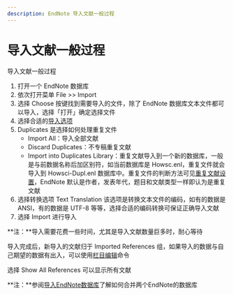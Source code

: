 ```yaml
---
description: EndNote 导入文献一般过程
---
```


# 导入文献一般过程

导入文献一般过程

1. 打开一个 EndNote 数据库
2. 依次打开菜单 File &gt;&gt; Import
3. 选择 Choose 按键找到需要导入的文件，除了 EndNote 数据库文本文件都可以导入，选择「打开」确定选择文件
4. 选择合适的[导入选项](Import_Option_List.htm)
5. Duplicates 是选择如何处理重复文件
   * Import All：导入全部文献
   * Discard Duplicates：不专稿重复文献
   * Import into Duplicates Library：重复文献导入到一个新的数据库，一般是与前数据名称后加区别符，如当前数据库是 Howsc.enl，重复文件就会导入到 Howsci-Dupl.enl 数据库中。重复文件的判断方法可见[重复文献设置](../18Prefs/Duplicates.htm)，EndNote 默认是作者，发表年代，题目和文献类型一样即认为是重复文献
6. 选择转换选项 Text Translation  该选项是转换文本文件的编码，如有的数据是 ANSI，有的数据是 UTF-8 等等，选择合适的编码转换可保证正确导入文献
7. 选择 Import 进行导入

**注：**导入需要花费一些时间，尤其是导入文献数量巨多时，耐心等待

导入完成后，新导入的文献归于 Imported References 组，如果导入的数据与自己期望的数据有出入，可以使用[栏目编辑](../filters/filter-options/field-editing.md)命令

选择 Show All References 可以显示所有文献

**注：**参阅[导入EndNote数据库](../04Library/Importing_EndNote_Libs.htm)了解如何合并两个EndNote的数据库

